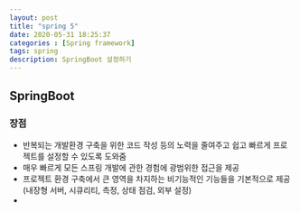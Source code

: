 ```yaml
---
layout: post
title: "spring 5"
date: 2020-05-31 18:25:37
categories : [Spring framework]
tags: spring
description: SpringBoot 설정하기
---
```


## SpringBoot

### 장점

- 반복되는 개발환경 구축을 위한 코드 작성 등의 노력을 줄여주고 쉽고 빠르게 프로젝트를 설정할 수 있도록 도와줌
- 매우 빠르게 모든 스프링 개발에 관한 경험에 광범위한 접근을 제공
- 프로젝트 환경 구축에서 큰 영역을 차지하는 비기능적인 기능들을 기본적으로 제공 (내장형 서버, 시큐리티, 측정, 상태 점검, 외부 설정)
- 